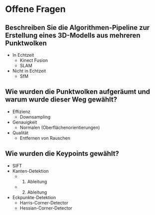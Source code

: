 # Offene Fragen 
## Beschreiben Sie die Algorithmen-Pipeline zur Erstellung eines 3D-Modells aus mehreren Punktwolken 
- In Echtzeit 
	- Kinect Fusion 
	- SLAM 
- Nicht in Echtzeit 
	- SfM 

## Wie wurden die Punktwolken aufgeräumt und warum wurde dieser Weg gewählt? 
- Effizienz 
	- Downsampling 
- Genauigkeit 
	- Normalen (Oberflächenorientierungen) 
- Qualität 
	- Entfernen von Rauschen 

## Wie wurden die Keypoints gewählt? 
- SIFT 
- Kanten-Detektion 
	- 1. Ableitung 
	- 2. Ableitung 
- Eckpunkte-Detektion 
	- Harris-Corner-Detector 
	- Hessian-Corner-Detector 